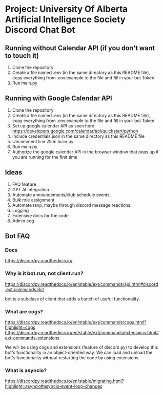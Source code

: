 # Project: University Of Alberta Artificial Intelligence Society Discord Chat Bot

## Running without Calendar API (if you don't want to touch it)
1. Clone the repository
2. Create a file named .env (in the same directory as this README file), copy everything from .env.example to the file and fill in your bot Token
3. Run main.py

## Running with Google Calendar API
1. Clone the repository
2. Create a file named .env (in the same directory as this README file), copy everything from .env.example to the file and fill in your bot Token
3. Set up google calendar API as seen here: https://developers.google.com/calendar/api/quickstart/python
4. Include credentials.json in the same directory as this README file
5. Uncomment line 25 in main.py
6. Run main.py
7. Authorize the google calendar API in the browser window that pops up if you are running for the first time

## Ideas 
1. FAQ feature
2. GPT AI integration
3. Automate announcements/club schedule events.
4. Bulk role assignment
5. Automate rsvp, maybe through discord message reactions.
6. Logging 
7. Extensive docs for the code
8. Admin cog

## Bot FAQ

### Docs
https://discordpy.readthedocs.io/

### Why is it bot.run, not client.run?
https://discordpy.readthedocs.io/en/stable/ext/commands/api.html#discord.ext.commands.Bot

bot is a subclass of client that adds a bunch of useful functionality.

### What are cogs?
https://discordpy.readthedocs.io/en/stable/ext/commands/cogs.html?highlight=cogs
https://discordpy.readthedocs.io/en/stable/ext/commands/extensions.html#ext-commands-extensions

We will be using cogs and extensions (feature of discord.py) to develop this bot's functionality in an object-oriented way.
We can load and unload the bot's functionality without restarting the code by using extensions.

### What is asyncio?
https://discordpy.readthedocs.io/en/stable/migrating.html?highlight=asyncio#asyncio-event-loop-changes
